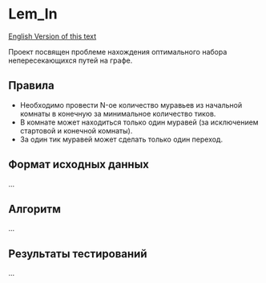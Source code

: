 # Lem_In
[English Version of this text](README.md)

Проект посвящен проблеме нахождения оптимального набора непересекающихся путей на графе.
## Правила
* Необходимо провести N-ое количество муравьев из начальной комнаты в конечную за минимальное количество тиков.
* В комнате может находиться только один муравей (за исключением стартовой и конечной комнаты).
* За один тик муравей может сделать только один переход.

## Формат исходных данных
...

## Алгоритм
...

## Результаты тестирований
...
